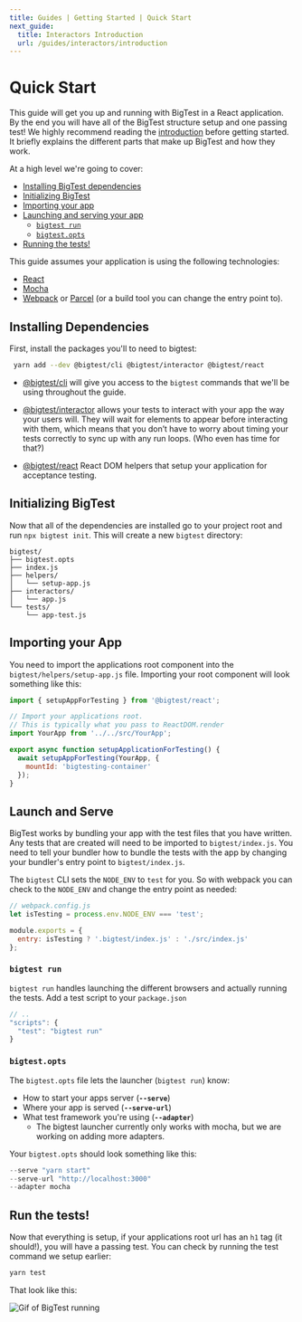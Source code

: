 ```yaml
---
title: Guides | Getting Started | Quick Start
next_guide:
  title: Interactors Introduction
  url: /guides/interactors/introduction
---
```


# Quick Start

This guide will get you up and running with BigTest in a React
application. By the end you will have all of the BigTest structure
setup and one passing test! We highly recommend reading the
[introduction](/guides/getting-started/introduction) before getting
started. It briefly explains the different parts that make up
BigTest and how they work.

At a high level we're going to cover:

- [Installing BigTest dependencies](#install-dependencies)
- [Initializing BigTest](#initializing-bigtest)
- [Importing your app](#importing-your-app)
- [Launching and serving your app](#launch-and-serve)
  - [`bigtest run`](#bigtest-run)
  - [`bigtest.opts`](#bigtestopts)
- [Running the tests!](#run-the-tests)

This guide assumes your application is using the following
technologies:

- [React](https://reactjs.org)
- [Mocha](https://mochajs.org/)
- [Webpack](https://webpack.js.org) or [Parcel](https://parceljs.org)
(or a build tool you can change the entry point to).

## Installing Dependencies

First, install the packages you'll to need to bigtest:

```bash
 yarn add --dev @bigtest/cli @bigtest/interactor @bigtest/react
```

- [@bigtest/cli](https://github.com/bigtestjs/cli) will give you
access to the `bigtest` commands that we'll be using throughout the
guide.

- [@bigtest/interactor](https://github.com/bigtestjs/interactor)
allows your tests to interact with your app the way your users
will. They will wait for elements to appear before interacting with
them, which means that you don’t have to worry about timing your tests
correctly to sync up with any run loops. (Who even has time for that?)

- [@bigtest/react](https://github.com/bigtestjs/react) React DOM
helpers that setup your application for acceptance testing.

## Initializing BigTest

Now that all of the dependencies are installed go to your project root
and run `npx bigtest init`. This will create a new `bigtest`
directory:

```
bigtest/
├── bigtest.opts
├── index.js
├── helpers/
│   └── setup-app.js
├── interactors/
│   └── app.js
└── tests/
    └── app-test.js
```

## Importing your App

You need to import the applications root component into the
`bigtest/helpers/setup-app.js` file. Importing your root component
will look something like this:

```javascript
import { setupAppForTesting } from '@bigtest/react';

// Import your applications root.
// This is typically what you pass to ReactDOM.render
import YourApp from '../../src/YourApp';

export async function setupApplicationForTesting() {
  await setupAppForTesting(YourApp, {
    mountId: 'bigtesting-container'
  });
}
```

## Launch and Serve

BigTest works by bundling your app with the test files that you have
written. Any tests that are created will need to be imported to
`bigtest/index.js`.
You need to tell your bundler how to bundle the tests with the app by
changing your bundler's entry point to `bigtest/index.js`.

The `bigtest` CLI sets the `NODE_ENV` to `test` for you. So with
webpack you can check to the `NODE_ENV` and change the entry point as
needed:

```javascript
// webpack.config.js
let isTesting = process.env.NODE_ENV === 'test';

module.exports = {
  entry: isTesting ? '.bigtest/index.js' : './src/index.js'
};
```

### `bigtest run`

`bigtest run` handles launching the different browsers and actually
running the tests. Add a test script to your `package.json`

```javascript
// ..
"scripts": {
  "test": "bigtest run"
}
```

### `bigtest.opts`

The `bigtest.opts` file lets the launcher (`bigtest run`) know:

- How to start your apps server (**`--serve`**)
- Where your app is served (**`--serve-url`**)
- What test framework you're using (**`--adapter`**)
  - The bigtest launcher currently only works with mocha, but we are
working on adding more adapters.

Your `bigtest.opts` should look something like this:

```javascript
--serve "yarn start"
--serve-url "http://localhost:3000"
--adapter mocha
```

## Run the tests!

Now that everything is setup, if your applications root url has an
`h1` tag (it should!), you will have a passing test. You can check by
running the test command we setup earlier:

```bash
yarn test
```

That look like this:

![Gif of BigTest running](https://i.imgur.com/1yBTPgC.gif)
